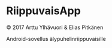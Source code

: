 # RiippuvaisApp


© 2017 Arttu Ylhävuori & Elias Pitkänen


Android-sovellus älypuhelinriippuvaisille
